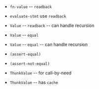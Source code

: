 - `fn-value` -- `readback`
- `evaluate-stmt` use `readback`

- `Value` -- `readback` -- can handle recursion

- `Value` -- `equal`
- `Value` -- `equal` -- can handle recursion

- `(assert-equal)`
- `(assert-not-equal)`

- `ThunkValue` -- for call-by-need
- `ThunkValue` -- has `cache`
